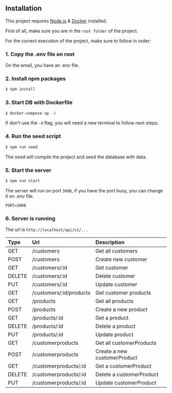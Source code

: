 ## Installation

This project requires [Node.js](https://nodejs.org/en/) & [Docker](https://www.docker.com/) installed.

First of all, make sure you are in the `root folder` of the project.

For the correct execution of the project, make sure to follow in order:

### 1. Copy the .env file on root 
On the email, you have an .env file.

### 2. Install npm packages 
```bash
$ npm install
```

### 3. Start DB with Dockerfile
```bash
$ docker-compose up -d
```
If don't use the `-d` flag, you will need a new terminal to follow next steps.

### 4. Run the seed script 
```bash
$ npm run seed
```
The seed will compile the project and seed the database with data.

### 5. Start the server 
```bash
$ npm run start
```

The server will run on port `3000`, if you have the port busy, you can change it on .env file. 
```dotenv
PORT=3000
```

### 6. Server is running
The url is `http://localhost/api/v1/...` 

| Type | Url | Description |
| :--- | :--- | :--- |
| GET | /customers | Get all customers |
| POST | /customers | Create new customer |
| GET | /customers/:id | Get customer |
| DELETE | /customers/:id | Delete customer |
| PUT | /customers/:id | Update customer |
| GET | /customers/:id/products | Get customer products |
| GET | /products | Get all products |
| POST | /products | Create a new product |
| GET | /products/:id | Get a product |
| DELETE | /products/:id | Delete a product |
| PUT | /products/:id | Update product |
| GET | /customerproducts | Get all customerProducts |
| POST | /customerproducts | Create a new customerProduct |
| GET | /customerproducts/:id | Get a customerProduct |
| DELETE | /customerproducts/:id | Delete a customerProduct |
| PUT | /customerproducts/:id | Update customerProduct |